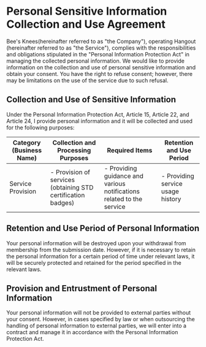 # Personal Sensitive Information Collection and Use Agreement

Bee's Knees(hereinafter referred to as "the Company"), operating Hangout (hereinafter referred to as "the Service"), complies with the responsibilities and obligations stipulated in the "Personal Information Protection Act" in managing the collected personal information. We would like to provide information on the collection and use of personal sensitive information and obtain your consent. You have the right to refuse consent; however, there may be limitations on the use of the service due to such refusal.

## Collection and Use of Sensitive Information

Under the Personal Information Protection Act, Article 15, Article 22, and Article 24, I provide personal information and it will be collected and used for the following purposes:

| Category (Business Name) | Collection and Processing Purposes | Required Items | Retention and Use Period |
| --- | --- | --- | --- |
| Service Provision | - Provision of services (obtaining STD certification badges) |- Providing guidance and various notifications related to the service |- Providing service usage history |- Quality improvement and enhancement | STD test results | Until membership withdrawal |

## Retention and Use Period of Personal Information

Your personal information will be destroyed upon your withdrawal from membership from the submission date. However, if it is necessary to retain the personal information for a certain period of time under relevant laws, it will be securely protected and retained for the period specified in the relevant laws.

## Provision and Entrustment of Personal Information

Your personal information will not be provided to external parties without your consent. However, in cases specified by law or when outsourcing the handling of personal information to external parties, we will enter into a contract and manage it in accordance with the Personal Information Protection Act.
